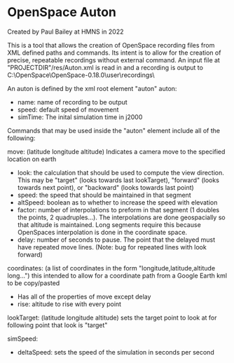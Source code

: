 # OpenSpace Auton
Created by Paul Bailey at HMNS in 2022

This is a tool that allows the creation of OpenSpace recording files from XML defined paths and commands. Its intent is to allow for the creation of precise, repeatable recordings without external command.
An input file at "PROJECTDIR"/res/Auton.xml is read in and a recording is output to C:\OpenSpace\OpenSpace-0.18.0\user\recordings\

An auton is defined by the xml root element "auton"
auton:
- name: name of recording to be output
- speed: default speed of movement
- simTime: The inital simulation time in j2000

Commands that may be used inside the "auton" element include all of the following:

move: (latitude longitude altitude) Indicates a camera move to the specified location on earth
- look: the calculation that should be used to compute the view direction. This may be "target" (looks towards last lookTarget), "forward" (looks towards next point), or "backward" (looks towards last point)
- speed: the speed that should be maintained in that segment
- altSpeed: boolean as to whether to increase the speed with elevation
- factor: number of interpolations to preform in that segment (1 doubles the points, 2 quadruples...). The interpolations are done geospacially so that altitude is maintained. Long segments require this because OpenSpaces interpolation is done in the coordinate space.
- delay: number of seconds to pause. The point that the delayed must have repeated move lines. (Note: bug for repeated lines with look forward)

coordinates: (a list of coordinates in the form "longitude,latitude,altitude long...") this intended to allow for a coordinate path from a Google Earth kml to be copy/pasted
- Has all of the properties of move except delay
- rise: altitude to rise with every point

lookTarget: (latitude longitude altitude) sets the target point to look at for following point that look is "target"

simSpeed:
- deltaSpeed: sets the speed of the simulation in seconds per second
